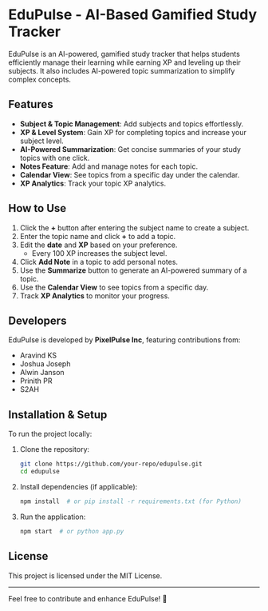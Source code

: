 # EduPulse - AI-Based Gamified Study Tracker

EduPulse is an AI-powered, gamified study tracker that helps students efficiently manage their learning while earning XP and leveling up their subjects. It also includes AI-powered topic summarization to simplify complex concepts.

## Features
- **Subject & Topic Management**: Add subjects and topics effortlessly.
- **XP & Level System**: Gain XP for completing topics and increase your subject level.
- **AI-Powered Summarization**: Get concise summaries of your study topics with one click.
- **Notes Feature**: Add and manage notes for each topic.
- **Calendar View**: See topics from a specific day under the calendar.
- **XP Analytics**: Track your topic XP analytics.

## How to Use
1. Click the **+** button after entering the subject name to create a subject.
2. Enter the topic name and click **+** to add a topic.
3. Edit the **date** and **XP** based on your preference. 
   - Every 100 XP increases the subject level.
4. Click **Add Note** in a topic to add personal notes.
5. Use the **Summarize** button to generate an AI-powered summary of a topic.
6. Use the **Calendar View** to see topics from a specific day.
7. Track **XP Analytics** to monitor your progress.

## Developers
EduPulse is developed by **PixelPulse Inc**, featuring contributions from:
- Aravind KS
- Joshua Joseph 
- Alwin Janson
- Prinith PR
- S2AH


## Installation & Setup
To run the project locally:
1. Clone the repository:
   ```bash
   git clone https://github.com/your-repo/edupulse.git
   cd edupulse
   ```
2. Install dependencies (if applicable):
   ```bash
   npm install  # or pip install -r requirements.txt (for Python)
   ```
3. Run the application:
   ```bash
   npm start  # or python app.py
   ```

## License
This project is licensed under the MIT License.

---
Feel free to contribute and enhance EduPulse! 🚀
